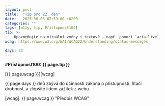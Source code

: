 ```yaml
---
layout: post
title:  "Tip pro 22. den"
date:   2025-06-06 07:59:00 +0200
categories: ""
tags: [a11y, tip, Přístupnost100]
tip: >- 
    Upozorňujte na vizuální změny i textově – např. pomocí `aria-live`, skrytého textu či jiného způsobu přístupného pro čtečky.
wcag: https://www.w3.org/WAI/WCAG22/Understanding/status-messages

days: 22
---
```

**#Přístupnost100: {{ page.tip }}**

[{{ page.wcag }}][wcag]

{{ page.days }} dnů zbývá do účinnosti zákona o přístupnosti. Stačí drobnost, a zlepšíte lidem zážitek z webu.

[wcag]: {{ page.wcag }} "Předpis WCAG"
